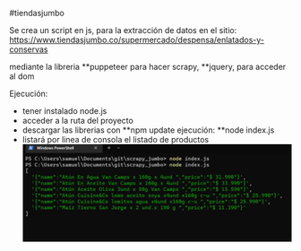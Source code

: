 #tiendasjumbo

Se crea un script en js, para la extracción de datos en el sitio:
https://www.tiendasjumbo.co/supermercado/despensa/enlatados-y-conservas

mediante la libreria **puppeteer para hacer scrapy, **jquery, para acceder al dom

Ejecución:

- tener instalado node.js
- acceder a la ruta del proyecto
- descargar las librerias con
  **npm update
  ejecución:
  **node index.js
- listará por linea de consola el listado de productos
  ![Alt text](./img/cmd.png?raw=true "Title")
